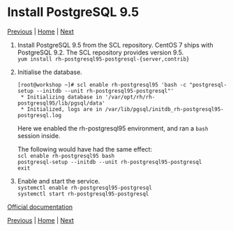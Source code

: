 # Install PostgreSQL 9.5

[Previous](install-puppet-server.md) \| [Home](index.md) \| [Next](install-puppet-db.md)

1. Install PostgreSQL 9.5 from the SCL repository. CentOS 7 ships with PostgreSQL 9.2. The SCL repository provides version 9.5.  
   `yum install rh-postgresql95-postgresql-{server,contrib}`
1. Initialise the database.  

   ```
   [root@workshop ~]# scl enable rh-postgresql95 'bash -c "postgresql-setup --initdb --unit rh-postgresql95-postgresql"'
    * Initializing database in '/var/opt/rh/rh-postgresql95/lib/pgsql/data'
    * Initialized, logs are in /var/lib/pgsql/initdb_rh-postgresql95-postgresql.log
   ```

   Here we enabled the rh-postgresql95 environment, and ran a `bash` session inside.   

   The following would have had the same effect:  
   `scl enable rh-postgresql95 bash`  
   `postgresql-setup --initdb --unit rh-postgresql95-postgresql`  
   `exit`
1. Enable and start the service.  
   `systemctl enable rh-postgresql95-postgresql`  
   `systemctl start rh-postgresql95-postgresql`


[Official documentation](https://www.softwarecollections.org/en/scls/rhscl/rh-postgresql95/)

[Previous](install-puppet-server.md) \| [Home](index.md) \| [Next](install-puppet-db.md)
